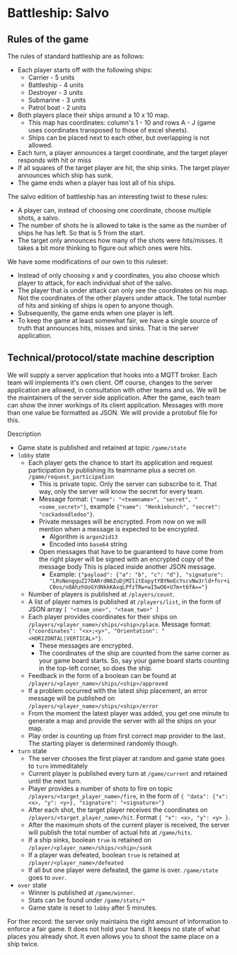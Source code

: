 # Battleship: Salvo

## Rules of the game

The rules of standard battleship are as follows:

* Each player starts off with the following ships:
  * Carrier - 5 units
  * Battleship - 4 units
  * Destroyer - 3 units
  * Submarine - 3 units
  * Patrol boat - 2 units
* Both players place their ships around a 10 x 10 map.
  * This map has coordinates: column's 1 - 10 and rows A - J (game uses coordinates transposed to those of excel sheets).
  * Ships can be placed next to each other, but overlapping is not allowed.
* Each turn, a player announces a target coordinate, and the target player responds with hit or miss
* If all squares of the target player are hit, the ship sinks. The target player announces which ship has sunk.
* The game ends when a player has lost all of his ships.

The salvo edition of battleship has an interesting twist to these rules:

* A player can, instead of choosing one coordinate, choose multiple shots, a salvo.
* The number of shots he is allowed to take is the same as the number of ships he has left. So that is 5 from the start.
* The target only announces how many of the shots were hits/misses. It takes a bit more thinking to figure out which ones were hits.

We have some modifications of our own to this ruleset:

* Instead of only choosing x and y coordinates, you also choose which player to attack, for each individual shot of the salvo.
* The player that is under attack can only see the coordinates on his map. Not the coordinates of the other players under attack. The total number of hits and sinking of ships is open to anyone though.
* Subsequently, the game ends when one player is left.
* To keep the game at least somewhat fair, we have a single source of truth that announces hits, misses and sinks. That is the server application.

## Technical/protocol/state machine description

We will supply a server application that hooks into a MQTT broker. Each team will implements it's own client. Off course, changes to the server application are allowed, in consultation with other teams and us. We will be the maintainers of the server side application. After the game, each team can show the inner workings of its client application. Messages with more than one value be formatted as JSON. We will provide a protobuf file for this.

Description

* Game state is published and retained at topic `/game/state`
* `lobby` state
  * Each player gets the chance to start its application and request participation by publishing its teamname plus a secret on `/game/request_participation`
    * This is private topic. Only the server can subscribe to it. That way, only the server will know the secret for every team.
    * Message format: `{"name": "<teamname>", "secret", "<some_secret>"}`, example `{"name": "Henkiebunch", "secret": "cockadoodledoo"}`.
    * Private messages will be encrypted. From now on we will mention when a message is expected to be encrypted.
      * Algorithm is `argon2id13`
      * Encoded into `base64` string
    * Open messages that have to be guaranteed to have come from the right player will be signed with an encrypted copy of the message body This is placed inside another JSON message.
      * Example: `{"payload": {"a": "b", "c": "d"}, "signature": "LRsNengquZ27OARrdN6ZuDjMIlitEopytYBYNeEcYscvNw3rld+fnr+iC0os/n8AhzhUoGYdNkkKAxqLPfzTRw+wI5wO6+U7m+t6fA=="}`
  * Number of players is published at `/players/count`.
  * A list of player names is published at `/players/list`, in the form of JSON array `[ "<team_one>", "<team_two>" ]`
  * Each player provides coordinates for their ships on `/players/<player_name>/ships/<ship>/place`. Message format: `{"coordinates": "<x>;<y>", "Orientation": "<HORIZONTAL|VERTICAL>"}`.
    * These messages are encrypted.
    * The coordinates of the ship are counted from the same corner as your game board starts. So, say your game board starts counting in the top-left corner, so does the ship.
  * Feedback in the form of a boolean can be found at `/players/<player_name>/ships/<ship>/approved`
  * If a problem occurred with the latest ship placement, an error message will be published on `/players/<player_name>/ships/<ship>/error`
  * From the moment the latest player was added, you get one minute to generate a map and provide the server with all the ships on your map.
  * Play order is counting up from first correct map provider to the last. The starting player is determined randomly though.
* `turn` state
  * The server chooses the first player at random and game state goes to `turn` immeditately
  * Current player is published every turn at `/game/current` and retained until the next turn.
  * Player provides a number of shots to fire on topic `/players/<target_player_name>/fire`, in the form of `{ "data": {"x": <x>, "y": <y>}, "signature": "<signature>"}`
  * After each shot, the target player receives the coordinates on `/players/<target_player_name>/hit`. Format `{ "x": <x>, "y": <y> }`.
  * After the maximum shots of the current player is received, the server will publish the total number of actual hits at `/game/hits`.
  * If a ship sinks, boolean `true` is retained on `/player/<player_name>/ships/<ship>/sunk`
  * If a player was defeated, boolean `true` is retained at `/player/<player_name>/defeated`
  * If all but one player were defeated, the game is over. `/game/state` goes to `over`.
* `over` state
  * Winner is published at `/game/winner`.
  * Stats can be found under `/game/stats/*`
  * Game state is reset to `lobby` after 5 minutes.

For ther record: the server only maintains the right amount of information to enforce a fair game. It does not hold your hand. It keeps no state of what places you already shot. It even allows you to shoot the same place on a ship twice.

